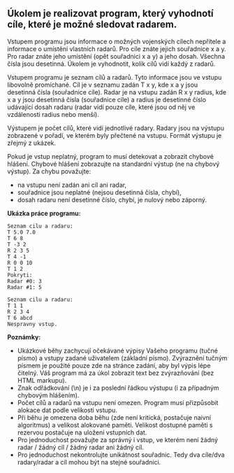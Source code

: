 ## Úkolem je realizovat program, který vyhodnotí cíle, které je možné sledovat radarem.

Vstupem programu jsou informace o možných vojenských cílech nepřítele a informace o umístění vlastních radarů. Pro cíle znáte jejich souřadnice x a y. Pro radar znáte jeho umístění (opět souřadnici x a y) a jeho dosah. Všechna čísla jsou desetinná. Úkolem je vyhodnotit, kolik cílů vidí každý z radarů.

Vstupem programu je seznam cílů a radarů. Tyto informace jsou ve vstupu libovolně promíchané. Cíl je v seznamu zadán T x y, kde x a y jsou desetinná čísla (souřadnice cíle). Radar je na vstupu zadán R x y radius, kde x a y jsou desetinná čísla (souřadnice cíle) a radius je desetinné číslo udávající dosah radaru (radar vidí pouze cíle, které jsou od něj ve vzdálenosti radius nebo menší).

Výstupem je počet cílů, které vidí jednotlivé radary. Radary jsou na výstupu zobrazené v pořadí, ve kterém byly přečtené na vstupu. Formát výstupu je zřejmý z ukázek.

Pokud je vstup neplatný, program to musí detekovat a zobrazit chybové hlášení. Chybové hlášení zobrazujte na standardní výstup (ne na chybový výstup). Za chybu považujte:

- na vstupu není zadán ani cíl ani radar,
- souřadnice jsou neplatné (nejsou desetinná čísla, chybí),
- dosah radaru není desetinné číslo, chybí, je nulový nebo záporný.

**Ukázka práce programu:**
```
Seznam cilu a radaru:
T 5.0 7.0
T 6 8
T -3 2
R 2 3 5
T 4 -1
R 0 0 10
T 1 2
Pokryti:
Radar #0: 3
Radar #1: 5

Seznam cilu a radaru:
T 1 1
R 2 3 4
T 6 abcd
Nespravny vstup.
```

**Poznámky:**

- Ukázkové běhy zachycují očekávané výpisy Vašeho programu (tučné písmo) a vstupy zadané uživatelem (základní písmo). Zvýraznění tučným písmem je použité pouze zde na stránce zadání, aby byl výpis lépe čitelný. Váš program má za úkol zobrazit text bez zvýrazňování (bez HTML markupu).
- Znak odřádkování (\n) je i za poslední řádkou výstupu (i za případným chybovým hlášením).
- Počet cílů a radarů na vstupu není omezen. Program musí přizpůsobit alokace dat podle velikosti vstupu.
- Při běhu je omezena doba běhu (zde není kritická, postačuje naivní algoritmus) a velikost alokované paměti. Velikost dostupné paměti s rezervou postačuje na uložení vstupních dat.
- Pro jednoduchost považujte za správný i vstup, ve kterém není žádný radar / žádný cíl / žádný radar ani žádný cíl.
- Pro jednoduchost nekontrolujte unikátnost souřadnic. Tedy dva cíle/dva radary/radar a cíl mohou být na stejné souřadnici.
